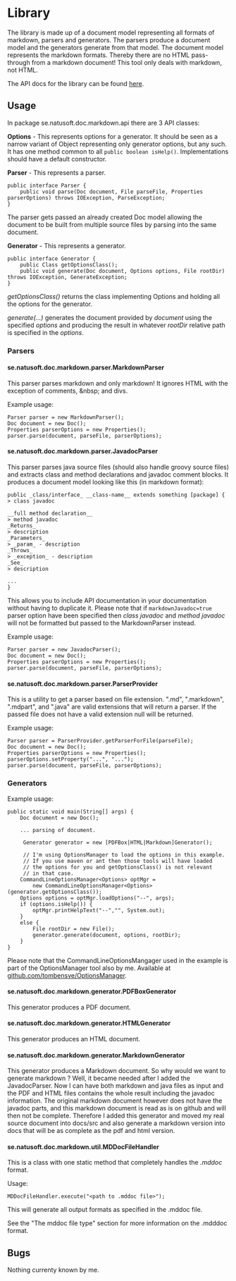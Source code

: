# Library

The library is made up of a document model representing all formats of markdown, parsers and generators. The parsers produce a document model and the generators generate from that model. The document model represents the markdown formats. Thereby there are no HTML pass-through from a markdown document! This tool only deals with markdown, not HTML.

The API docs for the library can be found [here](http://apidoc.natusoft.se/MarkdownDoc/).

## Usage

In package se.natusoft.doc.markdown.api there are 3 API classes:

__Options__ - This represents options for a generator. It should be seen as a narrow variant of Object representing only generator options, but any such. It has one method common to all `public boolean isHelp()`. Implementations should have a default constructor.
              
__Parser__ - This represents a parser.

    public interface Parser {
        public void parse(Doc document, File parseFile, Properties parserOptions) throws IOException, ParseException;
    }

The parser gets passed an already created Doc model allowing the document to be built from multiple
source files by parsing into the same document. 

__Generator__ - This represents a generator.

    public interface Generator {
        public Class getOptionsClass();
        public void generate(Doc document, Options options, File rootDir) throws IOException, GenerateException;
    }

_getOptionsClass()_ returns the class implementing Options and holding all the options for the generator.

_generate(...)_ generates the document provided by _document_ using the specified _options_ and producing
the result in whatever _rootDir_ relative path is specified in the _options_.

### Parsers

#### se.natusoft.doc.markdown.parser.MarkdownParser

This parser parses markdown and only markdown! It ignores HTML with the exception of comments, \&nbsp; and divs.

Example usage:

    Parser parser = new MarkdownParser();
    Doc document = new Doc();
    Properties parserOptions = new Properties();
    parser.parse(document, parseFile, parserOptions);

#### se.natusoft.doc.markdown.parser.JavadocParser

This parser parses java source files (should also handle groovy source files) and extracts class and method declarations and javadoc comment blocks.
It produces a document model looking like this (in markdown format):

    public _class/interface_ __class-name__ extends something [package] {
    > class javadoc

    __full method declaration__
    > method javadoc
    _Returns_
    > description
    _Parameters_
    > _param_ - description
    _Throws_
    > _exception_ - description
    _See_
    > description

    ...
    }

This allows you to include API documentation in your documentation without having to duplicate it. Please note that if `markdownJavadoc=true` parser option have been specified then _class javadoc_ and _method javadoc_ will not be formatted but passed to the MarkdownParser instead.

Example usage:

    Parser parser = new JavadocParser();
    Doc document = new Doc();
    Properties parserOptions = new Properties();
    parser.parse(document, parseFile, parserOptions);

#### se.natusoft.doc.markdown.parser.ParserProvider

This is a utility to get a parser based on file extension. ".md", ".markdown", ".mdpart", and ".java" are valid extensions
that will return a parser. If the passed file does not have a valid extension null will be returned.

Example usage:

    Parser parser = ParserProvider.getParserForFile(parseFile);
    Doc document = new Doc();
    Properties parserOptions = new Properties();
    parserOptions.setProperty("...", "...");
    parser.parse(document, parseFile, parserOptions);

### Generators

Example usage:

    public static void main(String[] args) {
        Doc document = new Doc();

        ... parsing of document.

         Generator generator = new [PDFBox|HTML|Markdown]Generator();

         // I'm using OptionsManager to load the options in this example.
         // If you use maven or ant then those tools will have loaded
         // the options for you and getOptionsClass() is not relevant
         // in that case.
        CommandLineOptionsManager<Options> optMgr =
            new CommandLineOptionsManager<Options>(generator.getOptionsClass());
        Options options = optMgr.loadOptions("--", args);
        if (options.isHelp()) {
            optMgr.printHelpText("--","", System.out);
        }
        else {
            File rootDir = new File();
            generator.generate(document, options, rootDir);
        }
    }

Please note that the CommandLineOptionsMangager used in the example is part of the OptionsManager
tool also by me. Available at [github.com/tombensve/OptionsManager](https://github.com/tombensve/OptionsManager).

#### se.natusoft.doc.markdown.generator.PDFBoxGenerator

This generator produces a PDF document. 

#### se.natusoft.doc.markdown.generator.HTMLGenerator

This generator produces an HTML document.

#### se.natusoft.doc.markdown.generator.MarkdownGenerator

This generator produces a Markdown document. So why would we want to generate markdown ? Well, it became needed after I added the JavadocParser. Now I can have both markdown and java files as input and the PDF and HTML files contains the whole result including the javadoc information. The original markdown document however does not have the javadoc parts, and this markdown document is read as is on github and will then not be complete. Therefore I added this generator and moved my real source document into docs/src and also generate a markdown version into docs that will be as complete as the pdf and html version.

#### se.natusoft.doc.markdown.util.MDDocFileHandler

This is a class with one static method that completely handles the _.mddoc_ format.

Usage:

    MDDocFileHandler.execute("<path to .mddoc file>");

This will generate all output formats as specified in the .mddoc file.

See the "The mddoc file type" section for more information on the .mdddoc format.

## Bugs

Nothing currenty known by me.
